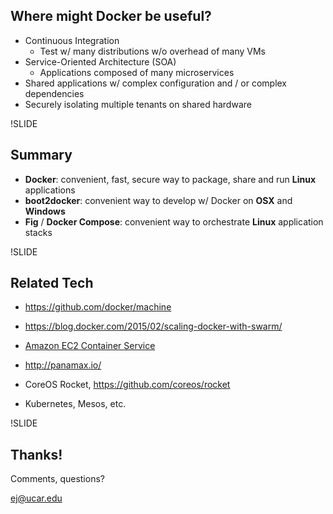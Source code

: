 ## Where might Docker be useful?

- Continuous Integration
  - Test w/ many distributions w/o overhead of many VMs
- Service-Oriented Architecture (SOA)
  - Applications composed of many microservices
- Shared applications w/ complex configuration and / or complex dependencies
- Securely isolating multiple tenants on shared hardware

!SLIDE

## Summary

- **Docker**: convenient, fast, secure way to package, share and run **Linux** applications
- **boot2docker**: convenient way to develop w/ Docker on **OSX** and **Windows**
- **Fig** / **Docker Compose**: convenient way to orchestrate **Linux** application stacks

!SLIDE

## Related Tech

- <https://github.com/docker/machine>

- <https://blog.docker.com/2015/02/scaling-docker-with-swarm/>

- [Amazon EC2 Container Service](http://aws.amazon.com/ecs/)

- <http://panamax.io/>

- CoreOS Rocket, https://github.com/coreos/rocket

- Kubernetes, Mesos, etc.

!SLIDE

## Thanks!

Comments, questions?

[ej@ucar.edu](mailto:ej@ucar.edu)
